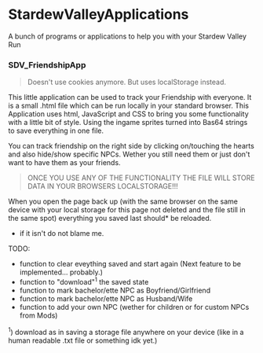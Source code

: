 # StardewValleyApplications
A bunch of programs or applications to help you with your Stardew Valley Run



### SDV_FriendshipApp
> Doesn't use cookies anymore. But uses localStorage instead.

This little application can be used to track your Friendship with everyone.
It is a small .html file which can be run locally in your standard browser.
This Application uses html, JavaScript and CSS to bring you some functionality with a little bit of style.
Using the ingame sprites turned into Bas64 strings to save everything in one file.

You can track friendship on the right side by clicking on/touching the hearts and also hide/show specific NPCs. Wether you still need them or just don't want to have them as your friends.
> ONCE YOU USE ANY OF THE FUNCTIONALITY THE FILE WILL STORE DATA IN YOUR BROWSERS LOCALSTORAGE!!!

When you open the page back up (with the same browser on the same device with your local storage for this page not deleted and the file still in the same spot) everything you saved last should* be reloaded.

* if it isn't do not blame me. 

TODO:
+ function to clear eveything saved and start again (Next feature to be implemented... probably.)
+ function to "download"<sup>1</sup> the saved state
+ function to mark bachelor/ette NPC as Boyfriend/Girlfriend
+ function to mark bachelor/ette NPC as Husband/Wife
+ function to add your own NPC (wether for children or for custom NPCs from Mods)


<sup>1</sup>) download as in saving a storage file anywhere on your device (like in a human readable .txt file or something idk yet.)